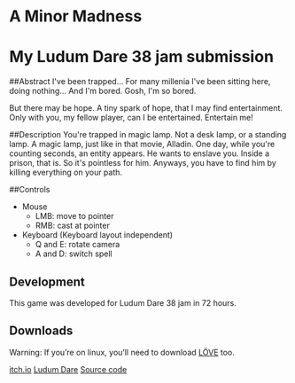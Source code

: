 # A Minor Madness

My Ludum Dare 38 jam submission
=================

##Abstract
I've been trapped...
For many millenia I've been sitting here, doing nothing...
And I'm bored. Gosh, I'm so bored.

But there may be hope.
A tiny spark of hope, that I may find entertainment.
Only with you, my fellow player, can I be entertained.
Entertain me!


##Description
You're trapped in magic lamp. Not a desk lamp, or a standing lamp. A magic lamp,
just like in that movie, Alladin. One day, while you're counting seconds, an
entity appears. He wants to enslave you. Inside a prison, that is. So it's
pointless for him. Anyways, you have to find him by killing everything on
your path.

##Controls
- Mouse
  - LMB: move to pointer
  - RMB: cast at pointer
- Keyboard
   (Keyboard layout independent)
  - Q and E: rotate camera
  - A and D: switch spell

## Development
This game was developed for Ludum Dare 38 jam in 72 hours.

## Downloads
Warning: If you’re on linux, you’ll need to download [LÖVE](https://love2d.org/)
too. 

[itch.io](https://pi-pi3.itch.io/minor-madness)
[Ludum Dare](https://ldjam.com/events/ludum-dare/38/a-minor-madness)
[Source code](https://github.com/pi-pi3/ld-38)
